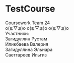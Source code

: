 # TestCourse
Coursework Team 24
\
o(≧▽≦)o o(≧▽≦)o o(≧▽≦)o
\
Участники:\
Загидуллин Рустам\
Иликбаева Валерия\
Загидуллина Эльнара\
Саетгареев Ильгиз

